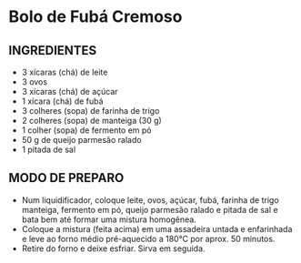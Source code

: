 # Bolo de Fubá Cremoso

## INGREDIENTES

- 3 xícaras (chá) de leite
- 3 ovos
- 3 xícaras (chá) de açúcar
- 1 xícara (chá) de fubá
- 3 colheres (sopa) de farinha de trigo
- 2 colheres (sopa) de manteiga (30 g)
- 1 colher (sopa) de fermento em pó
- 50 g de queijo parmesão ralado
- 1 pitada de sal

## MODO DE PREPARO

- Num liquidificador, coloque leite, ovos, açúcar, fubá, farinha de trigo manteiga, fermento em pó, queijo parmesão ralado e pitada de sal e bata bem até formar uma mistura homogênea.
- Coloque a mistura (feita acima) em uma assadeira untada e enfarinhada e leve ao forno médio pré-aquecido a 180°C por aprox. 50 minutos.
- Retire do forno e deixe esfriar. Sirva em seguida.